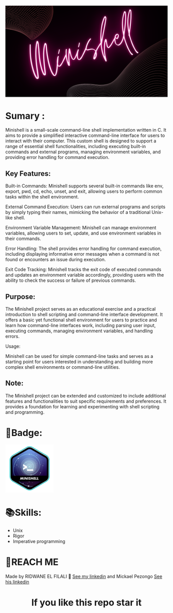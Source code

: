 ![minishell banner](https://github.com/mpezongo/minishell/blob/master/images/Minishell.png)

# Sumary :
Minishell is a small-scale command-line shell implementation written in C. It aims to provide a simplified interactive command-line interface for users to interact with their computer. This custom shell is designed to support a range of essential shell functionalities, including executing built-in commands and external programs, managing environment variables, and providing error handling for command execution.

## Key Features:

Built-in Commands: Minishell supports several built-in commands like env, export, pwd, cd, echo, unset, and exit, allowing users to perform common tasks within the shell environment.

External Command Execution: Users can run external programs and scripts by simply typing their names, mimicking the behavior of a traditional Unix-like shell.

Environment Variable Management: Minishell can manage environment variables, allowing users to set, update, and use environment variables in their commands.

Error Handling: The shell provides error handling for command execution, including displaying informative error messages when a command is not found or encounters an issue during execution.

Exit Code Tracking: Minishell tracks the exit code of executed commands and updates an environment variable accordingly, providing users with the ability to check the success or failure of previous commands.

## Purpose:

The Minishell project serves as an educational exercise and a practical introduction to shell scripting and command-line interface development. It offers a basic yet functional shell environment for users to practice and learn how command-line interfaces work, including parsing user input, executing commands, managing environment variables, and handling errors.

Usage:

Minishell can be used for simple command-line tasks and serves as a starting point for users interested in understanding and building more complex shell environments or command-line utilities.

## Note:

The Minishell project can be extended and customized to include additional features and functionalities to suit specific requirements and preferences. It provides a foundation for learning and experimenting with shell scripting and programming.

# 🥇Badge:
![image](https://github.com/RIDWANE-EL-FILALI/42_badges_1337/blob/master/minishelle.png)
# 📚Skills:
* Unix
* Rigor
* Imperative programming

# 📱REACH ME
Made by RIDWANE EL FILALI 👋 [See my linkedin](https://www.linkedin.com/in/ridwane-elfilali-0ab7aa253/)
and Mickael Pezongo [See his linkedin](https://www.linkedin.com/in/mpezongo/)

<p align="center">
<h1 align="center"><strong>If you like this repo star it</strong></h1>
</p>
